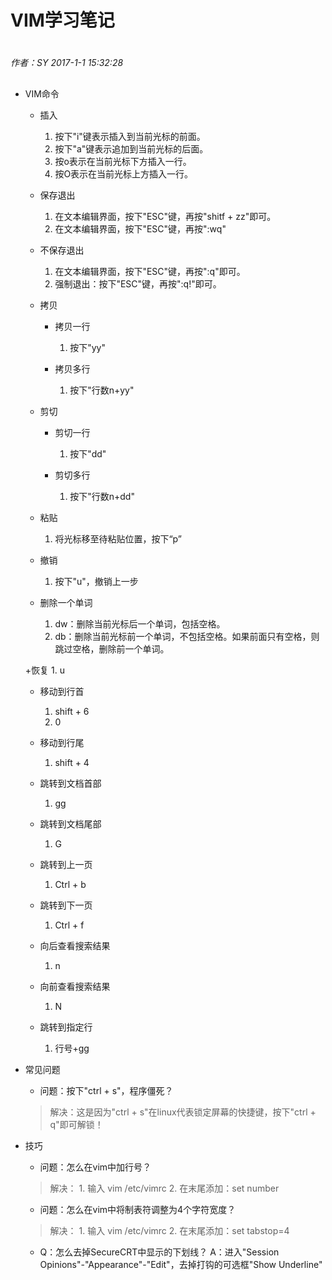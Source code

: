 # VIM学习笔记

#
*作者：SY*
*2017-1-1 15:32:28*
##

+ VIM命令
	+ 插入
		1. 按下"i"键表示插入到当前光标的前面。
		2. 按下"a"键表示追加到当前光标的后面。
		3. 按o表示在当前光标下方插入一行。
		4. 按O表示在当前光标上方插入一行。
	
	+ 保存退出
		1. 在文本编辑界面，按下"ESC"键，再按"shitf + zz"即可。
		2. 在文本编辑界面，按下"ESC"键，再按":wq"
		
	+ 不保存退出
		1. 在文本编辑界面，按下"ESC"键，再按":q"即可。
		2. 强制退出：按下"ESC"键，再按":q!"即可。
	
	+ 拷贝
		+ 拷贝一行
			1. 按下"yy"	
	
		+ 拷贝多行
			1. 按下"行数n+yy"
		
	+ 剪切
		+ 剪切一行
			1. 按下"dd"	
	
		+ 剪切多行
			1. 按下"行数n+dd"
	
	+ 粘贴
		1. 将光标移至待粘贴位置，按下“p”
	
	+ 撤销
		1. 按下"u"，撤销上一步
	
	+ 删除一个单词
		1. dw：删除当前光标后一个单词，包括空格。
		2. db：删除当前光标前一个单词，不包括空格。如果前面只有空格，则跳过空格，删除前一个单词。
	
	+恢复
		1. u
	
	+ 移动到行首
		1. shift + 6
		2. 0
		
	+ 移动到行尾
		1. shift + 4
	
	+ 跳转到文档首部
		1. gg
	
	+ 跳转到文档尾部
		1. G
	
	+ 跳转到上一页	
		1. Ctrl + b

	+ 跳转到下一页
		1. Ctrl + f

	+ 向后查看搜索结果
		1. n

	+ 向前查看搜索结果
		1. N

	+ 跳转到指定行
		1. 行号+gg
	
+ 常见问题
	+ 问题：按下"ctrl + s"，程序僵死？
	> 解决：这是因为"ctrl + s"在linux代表锁定屏幕的快捷键，按下"ctrl + q"即可解锁！
		
+ 技巧
	+ 问题：怎么在vim中加行号？
	> 解决： 
		1. 输入 vim /etc/vimrc
		2. 在末尾添加：set number
	
	+ 问题：怎么在vim中将制表符调整为4个字符宽度？
	> 解决： 
		1. 输入 vim /etc/vimrc
		2. 在末尾添加：set tabstop=4
	
	+ Q：怎么去掉SecureCRT中显示的下划线？
	A：进入"Session Opinions"-"Appearance"-"Edit"，去掉打钩的可选框"Show Underline"